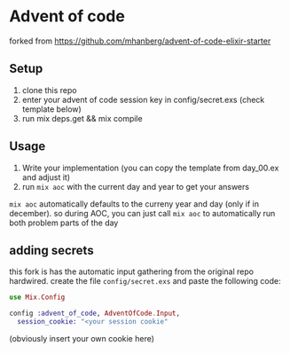 # Advent of code

forked from https://github.com/mhanberg/advent-of-code-elixir-starter

## Setup

1. clone this repo
2. enter your advent of code session key in config/secret.exs (check template below)
3. run mix deps.get && mix compile

## Usage

1. Write your implementation (you can copy the template from day_00.ex and adjust it)
2. run `mix aoc` with the current day and year to get your answers


`mix aoc` automatically defaults to the curreny year and day (only if in december). so during AOC, you can just call `mix aoc` to automatically run both problem parts of the day



## adding secrets

this fork is has the automatic input gathering from the original repo hardwired.
create the file `config/secret.exs` and paste the following code:
```elixir
use Mix.Config

config :advent_of_code, AdventOfCode.Input,
  session_cookie: "<your session cookie"

```
(obviously insert your own cookie here)
